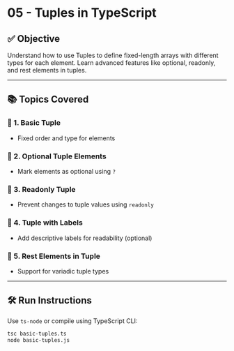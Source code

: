 # 05 - Tuples in TypeScript

## ✅ Objective

Understand how to use Tuples to define fixed-length arrays with different types for each element. Learn advanced features like optional, readonly, and rest elements in tuples.

---

## 📚 Topics Covered

### 🔹 1. Basic Tuple
- Fixed order and type for elements

### 🔹 2. Optional Tuple Elements
- Mark elements as optional using `?`

### 🔹 3. Readonly Tuple
- Prevent changes to tuple values using `readonly`

### 🔹 4. Tuple with Labels
- Add descriptive labels for readability (optional)

### 🔹 5. Rest Elements in Tuple
- Support for variadic tuple types

---

## 🛠️ Run Instructions

Use `ts-node` or compile using TypeScript CLI:

```bash
tsc basic-tuples.ts
node basic-tuples.js
